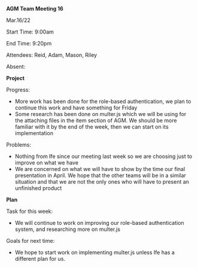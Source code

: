﻿**AGM Team Meeting 16**

Mar.16/22

Start Time: 9:00am

End Time: 9:20pm

Attendees: Reid, Adam, Mason, Riley

Absent: 

**Project**

Progress:

- More work has been done for the role-based authentication, we plan to continue this work and have something for Friday 
- Some research has been done on multer.js which we will be using for the attaching files in the item section of AGM. We should be more familiar with it by the end of the week, then we can start on its implementation

Problems:

- Nothing from Ife since our meeting last week so we are choosing just to improve on what we have
- We are concerned on what we will have to show by the time our final presentation in April. We hope that the other teams will be in a similar situation and that we are not the only ones who will have to present an unfinished product

**Plan**

Task for this week:

- We will continue to work on improving our role-based authentication system, and researching more on multer.js

Goals for next time:

- We hope to start work on implementing multer.js unless Ife has a different plan for us.
